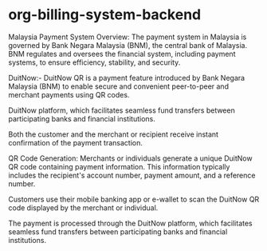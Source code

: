 # org-billing-system-backend
Malaysia Payment System Overview:
The payment system in Malaysia is governed by Bank Negara Malaysia (BNM), the central bank of Malaysia. BNM regulates and oversees the financial system, including payment systems, to ensure efficiency, stability, and security.

DuitNow:- DuitNow QR is a payment feature introduced by Bank Negara Malaysia (BNM) to enable secure and convenient peer-to-peer and merchant payments using QR codes.

DuitNow platform, which facilitates seamless fund transfers between participating banks and financial institutions.

Both the customer and the merchant or recipient receive instant confirmation of the payment transaction.

QR Code Generation: Merchants or individuals generate a unique DuitNow QR code containing payment information. This information typically includes the recipient's account number, payment amount, and a reference number.

Customers use their mobile banking app or e-wallet to scan the DuitNow QR code displayed by the merchant or individual.

The payment is processed through the DuitNow platform, which facilitates seamless fund transfers between participating banks and financial institutions.
